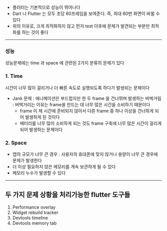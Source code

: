 - 플러터는 기본적으로 성능이 뛰어나다
- Dart 나 Flutter 는 모두 초당 60프레임을 보여준다. 즉, 최대 60번 화면이 바뀔 수 있다
- 위의 이유로, 크게 최적화하지 않고 먼저 test 이후에 문제가 발견되는 부분만 최적화를 하는 것이 좋다

---

### 성능
성능문제에는 time 과 space 에 관련된 2가지 분류의 문제가 있다

### 1. Time
시간이 너무 많이 걸리거나 더 빠른 속도로 실행되도록 하다가 발생되는 문제이다
- Jank 문제 : 애니메이션은 부드럽지만 한 두 frame 을 건너뛰며 발생하는 버벅거림
	: 버벅거리는 이유는 frame을 만드는 데 너무 많은 시간을 소비하기 때문이다
    - frame 이 제 시간에 준비되지 않아서 다른 frame 중 하나 이상을 건너뛰게 되어 발생하게 된 것이다
    - 배터리를 너무 많이 소비하게 되는 것도 frame 구축에 너무 많은 시간이 걸리게 되어 발생하는 문제이다
    
    
    
### 2. Space
- 앱의 규모가 너무 큰 경우 : 사용자의 휴대폰에 맞지 않거나 용량이 너무 큰 경우에 문제가 발생한다
- 더 이상 필요하지 않은 메모리를 계속 보관하게 될 수 있다
- 메모리 누수가 발생할 수 있다 

---

## 두 가지 문제 상황을 처리가능한 flutter 도구들

1. Performance overlay
2. Widget rebuild tracker
3. Devtools timeline
4. Devtools memory tab 
